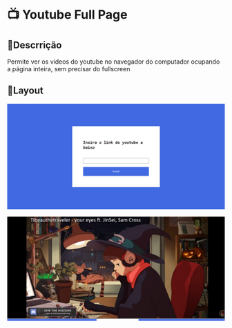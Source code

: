 # 📺 Youtube Full Page

## 📕Descrrição

Permite ver os vídeos do youtube no navegador do computador ocupando a página inteira, sem precisar do fullscreen

## 🎨Layout

![Tela Inicial](.\images\1.png)

![do Vídeo](.\images\2.png)


